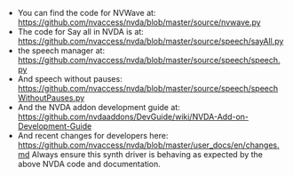 * You can find the code for NVWave at: https://github.com/nvaccess/nvda/blob/master/source/nvwave.py
* The code for Say all in NVDA is at: https://github.com/nvaccess/nvda/blob/master/source/speech/sayAll.py
* the speech manager at: https://github.com/nvaccess/nvda/blob/master/source/speech/speech.py
* And speech without pauses: https://github.com/nvaccess/nvda/blob/master/source/speech/speechWithoutPauses.py
* And the NVDA addon development guide at: https://github.com/nvdaaddons/DevGuide/wiki/NVDA-Add-on-Development-Guide
* And recent changes for developers here: https://github.com/nvaccess/nvda/blob/master/user_docs/en/changes.md
Always ensure this synth driver is behaving as expected by the above NVDA code and documentation.